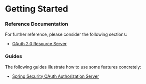 # Getting Started

### Reference Documentation

For further reference, please consider the following sections:

* [OAuth 2.0 Resource Server](https://docs.spring.io/spring-security/reference/servlet/oauth2/resource-server/index.html)

### Guides

The following guides illustrate how to use some features concretely:

* [Spring Security OAuth Authorization Server](https://www.baeldung.com/spring-security-oauth-auth-server)

